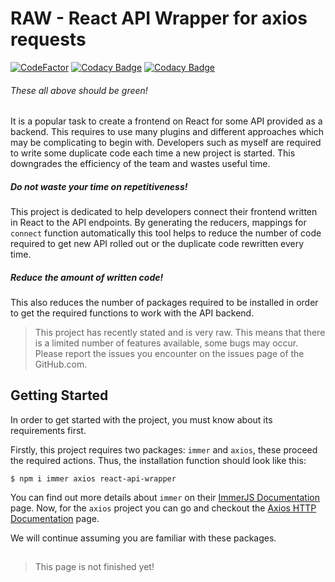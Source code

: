 # RAW - React API Wrapper for axios requests

[![CodeFactor](https://www.codefactor.io/repository/github/markusbansky/react-api-wrapper/badge)](https://www.codefactor.io/repository/github/markusbansky/react-api-wrapper)
[![Codacy Badge](https://app.codacy.com/project/badge/Grade/8ced3a8762074fffb5cb9a73ac30a292)](https://www.codacy.com/gh/MarkusBansky/react-api-wrapper/dashboard?utm_source=github.com&amp;utm_medium=referral&amp;utm_content=MarkusBansky/react-api-wrapper&amp;utm_campaign=Badge_Grade)
[![Codacy Badge](https://app.codacy.com/project/badge/Coverage/8ced3a8762074fffb5cb9a73ac30a292)](https://www.codacy.com/gh/MarkusBansky/react-api-wrapper/dashboard?utm_source=github.com&utm_medium=referral&utm_content=MarkusBansky/react-api-wrapper&utm_campaign=Badge_Coverage)

###### These all above should be green!

It is a popular task to create a frontend on React for some API provided as a backend. 
This requires to use many plugins and different approaches which may be complicating to begin with.
Developers such as myself are required to write some duplicate code each time a new project is started.
This downgrades the efficiency of the team and wastes useful time. 

##### Do not waste your time on repetitiveness!

This project is dedicated to help developers connect their frontend written in React to the API endpoints.
By generating the reducers, mappings for `connect` function automatically this tool helps to reduce
the number of code required to get new API rolled out or the duplicate code rewritten every time.

##### Reduce the amount of written code!

This also reduces the number of packages required to be installed in order to get the required 
functions to work with the API backend.

> This project has recently stated and is very raw. This means that there is a limited number of 
> features available, some bugs may occur. Please report the issues you encounter on the issues page 
> of the GitHub.com.

## Getting Started

In order to get started with the project, you must know about its requirements first.

Firstly, this project requires two packages: `immer` and `axios`, these proceed the required
actions. Thus, the installation function should look like this:

```shell
$ npm i immer axios react-api-wrapper
```

You can find out more details about `immer` on their [ImmerJS Documentation](https://immerjs.github.io/immer/) page.
Now, for the `axios` project you can go and checkout the [Axios HTTP Documentation](https://axios-http.com/docs/intro) page.

We will continue assuming you are familiar with these packages.

##

> This page is not finished yet!
